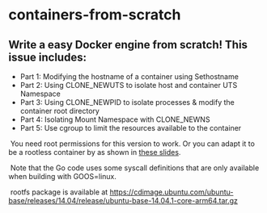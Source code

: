 # containers-from-scratch

## Write a easy Docker engine from scratch! This issue includes:

- Part 1: Modifying the hostname of a container using Sethostname
- Part 2: Using CLONE_NEWUTS to isolate host and container UTS Namespace
- Part 3: Using CLONE_NEWPID to isolate processes & modify the container root directory
- Part 4: Isolating Mount Namespace with CLONE_NEWNS
- Part 5: Use cgroup to limit the resources available to the container



​	You need root permissions for this version to work. Or you can adapt it to be a rootless container by as shown in [these slides](https://speakerdeck.com/lizrice/rootless-containers-from-scratch). 

​	Note that the Go code uses some syscall definitions that are only available when building with GOOS=linux.

​	rootfs package is available at https://cdimage.ubuntu.com/ubuntu-base/releases/14.04/release/ubuntu-base-14.04.1-core-arm64.tar.gz
